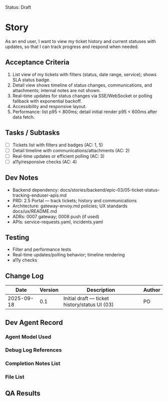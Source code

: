 Status: Draft

# Story
As an end user,
I want to view my ticket history and current statuses with updates,
so that I can track progress and respond when needed.

## Acceptance Criteria
1. List view of my tickets with filters (status, date range, service); shows SLA status badge.
2. Detail view shows timeline of status changes, communications, and attachments; internal notes are not shown.
3. Real-time updates for status changes via SSE/WebSocket or polling fallback with exponential backoff.
4. Accessibility and responsive layout.
5. Performance: list p95 < 800ms; detail initial render p95 < 600ms after data fetch.

## Tasks / Subtasks
- [ ] Tickets list with filters and badges (AC: 1, 5)
- [ ] Detail timeline with communications/attachments (AC: 2)
- [ ] Real-time updates or efficient polling (AC: 3)
- [ ] a11y/responsive checks (AC: 4)

## Dev Notes
- Backend dependency: docs/stories/backend/epic-03/05-ticket-status-tracking-enduser-apis.md
- PRD: 2.5 Portal — track tickets; history and communications
- Architecture: gateway-envoy.md policies; UX standards docs/ux/README.md
- ADRs: 0007 gateway; 0008 push (if used)
- APIs: service-requests.yaml, incidents.yaml

## Testing
- Filter and performance tests
- Real-time updates/polling behavior; timeline rendering
- a11y checks

## Change Log
| Date       | Version | Description                                     | Author |
|------------|---------|-------------------------------------------------|--------|
| 2025-09-18 | 0.1     | Initial draft — ticket history/status UI (03)  | PO     |

## Dev Agent Record

### Agent Model Used
<record at implementation time>

### Debug Log References
<links at implementation time>

### Completion Notes List
<notes at implementation time>

### File List
<files at implementation time>

## QA Results
<QA to fill>

